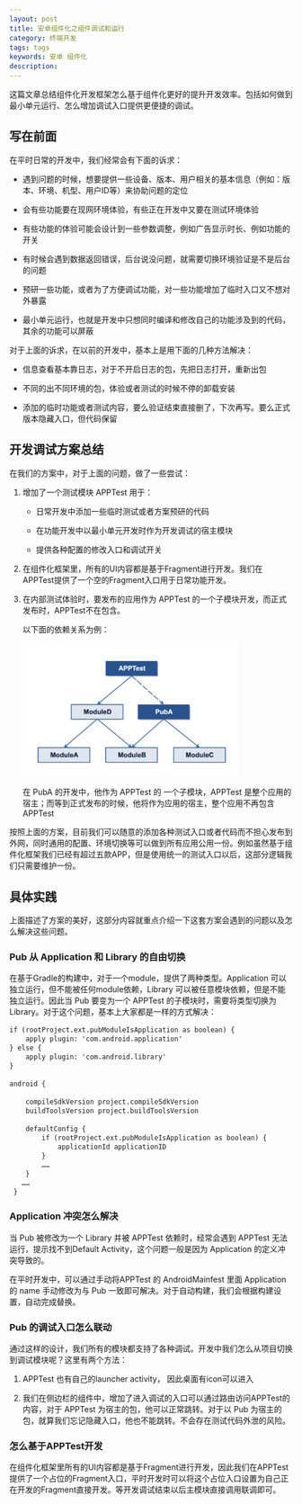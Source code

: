 ```yaml
---
layout: post
title: 安卓组件化之组件调试和运行
category: 终端开发
tags: tags
keywords: 安卓 组件化
description: 
---
```


这篇文章总结组件化开发框架怎么基于组件化更好的提升开发效率。包括如何做到最小单元运行、怎么增加调试入口提供更便捷的调试。

## 写在前面

在平时日常的开发中，我们经常会有下面的诉求：

- 遇到问题的时候，想要提供一些设备、版本、用户相关的基本信息（例如：版本、环境、机型、用户ID等）来协助问题的定位

- 会有些功能要在现网环境体验，有些正在开发中又要在测试环境体验

- 有些功能的体验可能会设计到一些参数调整，例如广告显示时长、例如功能的开关

- 有时候会遇到数据返回错误，后台说没问题，就需要切换环境验证是不是后台的问题

- 预研一些功能，或者为了方便调试功能，对一些功能增加了临时入口又不想对外暴露

- 最小单元运行，也就是开发中只想同时编译和修改自己的功能涉及到的代码，其余的功能可以屏蔽

对于上面的诉求，在以前的开发中，基本上是用下面的几种方法解决：

- 信息查看基本靠日志，对于不开启日志的包，先把日志打开，重新出包

- 不同的出不同环境的包，体验或者测试的时候不停的卸载安装

- 添加的临时功能或者测试内容，要么验证结束直接删了，下次再写。要么正式版本隐藏入口，但代码保留

## 开发调试方案总结

在我们的方案中，对于上面的问题，做了一些尝试：

1. 增加了一个测试模块 APPTest 用于：

	- 日常开发中添加一些临时测试或者方案预研的代码

	- 在功能开发中以最小单元开发时作为开发调试的宿主模块

	- 提供各种配置的修改入口和调试开关

2. 在组件化框架里，所有的UI内容都是基于Fragment进行开发。我们在APPTest提供了一个空的Fragment入口用于日常功能开发。

3. 在内部测试体验时，要发布的应用作为 APPTest 的一个子模块开发，而正式发布时，APPTest不在包含。

	以下面的依赖关系为例：

	<img src="./../public/images/android_dev/module_debug.png" width="80%" />

	在 PubA 的开发中，他作为 APPTest 的 一个子模块，APPTest 是整个应用的宿主；而等到正式发布的时候，他将作为应用的宿主，整个应用不再包含APPTest

按照上面的方案，目前我们可以随意的添加各种测试入口或者代码而不担心发布到外网，同时通用的配置、环境切换等可以做到所有应用公用一份。例如虽然基于组件化框架我们已经有超过五款APP，但是使用统一的测试入口以后，这部分逻辑我们只需要维护一份。

## 具体实践

上面描述了方案的美好，这部分内容就重点介绍一下这套方案会遇到的问题以及怎么解决这些问题。

###  Pub 从 Application 和 Library 的自由切换

在基于Gradle的构建中，对于一个module，提供了两种类型。Application 可以独立运行，但不能被任何module依赖，Library 可以被任意模块依赖，但是不能独立运行。因此当 Pub 要变为一个 APPTest 的子模块时，需要将类型切换为 Library。对于这个问题，基本上大家都是一样的方式解决：

```
if (rootProject.ext.pubModuleIsApplication as boolean) {
    apply plugin: 'com.android.application'
} else {
    apply plugin: 'com.android.library'
}

android {

    compileSdkVersion project.compileSdkVersion
    buildToolsVersion project.buildToolsVersion

    defaultConfig {
        if (rootProject.ext.pubModuleIsApplication as boolean) {
            applicationId applicationID
        }
        ……
    }
   ……
 }
```

### Application 冲突怎么解决

当 Pub 被修改为一个 Library 并被 APPTest 依赖时，经常会遇到 APPTest 无法运行，提示找不到Default Activity，这个问题一般是因为 Application 的定义冲突导致的。

在平时开发中，可以通过手动将APPTest 的 AndroidMainfest 里面 Application 的 name 手动修改为与 Pub 一致即可解决。对于自动构建，我们会根据构建设置，自动完成替换。

### Pub 的调试入口怎么联动

通过这样的设计，我们所有的模块都支持了各种调试。开发中我们怎么从项目切换到调试模块呢？这里有两个方法：

1. APPTest 也有自己的launcher activity， 因此桌面有icon可以进入

2. 我们在侧边栏的组件中，增加了进入调试的入口可以通过路由访问APPTest的内容，对于 APPTest 为宿主的包，他可以正常跳转。对于以 Pub 为宿主的包，就算我们忘记隐藏入口，他也不能跳转。不会存在测试代码外泄的风险。

### 怎么基于APPTest开发

在组件化框架里所有的UI内容都是基于Fragment进行开发，因此我们在APPTest提供了一个占位的Fragment入口，平时开发时可以将这个占位入口设置为自己正在开发的Fragment直接开发。等开发调试结束以后主模块直接调用联调即可。